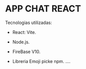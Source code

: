 # APP CHAT REACT

Tecnologias utilizadas:

- React: Vite.

- Node.js.

- FireBase V10.

- Libreria Emoji picke npm.
....
